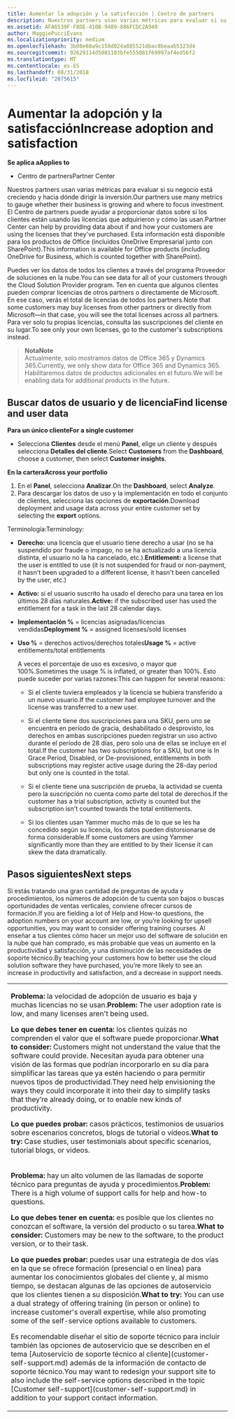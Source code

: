 ```yaml
---
title: Aumentar la adopción y la satisfacción | Centro de partners
description: Nuestros partners usan varias métricas para evaluar si su negocio está creciendo y hacia dónde dirigir la inversión. El Centro de partners puede ayudar a proporcionar datos sobre si los clientes están usando las licencias que adquirieron y cómo las usan.
ms.assetid: AFA6539F-F8DE-410B-9409-886FCDC2A940
author: MaggiePucciEvans
ms.localizationpriority: medium
ms.openlocfilehash: 3b08e68a9c158d024a885521dbac8beaab5323d4
ms.sourcegitcommit: 92629114d5081103bfe555081f69997af4ed56f2
ms.translationtype: MT
ms.contentlocale: es-ES
ms.lasthandoff: 08/31/2018
ms.locfileid: "2875615"
---
```

# <a name="increase-adoption-and-satisfaction"></a><span data-ttu-id="8cc16-104">Aumentar la adopción y la satisfacción</span><span class="sxs-lookup"><span data-stu-id="8cc16-104">Increase adoption and satisfaction</span></span>

**<span data-ttu-id="8cc16-105">Se aplica a</span><span class="sxs-lookup"><span data-stu-id="8cc16-105">Applies to</span></span>**

-  <span data-ttu-id="8cc16-106">Centro de partners</span><span class="sxs-lookup"><span data-stu-id="8cc16-106">Partner Center</span></span>

<span data-ttu-id="8cc16-107">Nuestros partners usan varias métricas para evaluar si su negocio está creciendo y hacia dónde dirigir la inversión.</span><span class="sxs-lookup"><span data-stu-id="8cc16-107">Our partners use many metrics to gauge whether their business is growing and where to focus investment.</span></span> <span data-ttu-id="8cc16-108">El Centro de partners puede ayudar a proporcionar datos sobre si los clientes están usando las licencias que adquirieron y cómo las usan.</span><span class="sxs-lookup"><span data-stu-id="8cc16-108">Partner Center can help by providing data about if and how your customers are using the licenses that they've purchased.</span></span> <span data-ttu-id="8cc16-109">Esta información está disponible para los productos de Office (incluidos OneDrive Empresarial junto con SharePoint).</span><span class="sxs-lookup"><span data-stu-id="8cc16-109">This information is available for Office products (including OneDrive for Business, which is counted together with SharePoint).</span></span>

<span data-ttu-id="8cc16-110">Puedes ver los datos de todos los clientes a través del programa Proveedor de soluciones en la nube.</span><span class="sxs-lookup"><span data-stu-id="8cc16-110">You can see data for all of your customers through the Cloud Solution Provider program.</span></span> <span data-ttu-id="8cc16-111">Ten en cuenta que algunos clientes pueden comprar licencias de otros partners o directamente de Microsoft. En ese caso, verás el total de licencias de todos los partners.</span><span class="sxs-lookup"><span data-stu-id="8cc16-111">Note that some customers may buy licenses from other partners or directly from Microsoft—in that case, you will see the total licenses across all partners.</span></span> <span data-ttu-id="8cc16-112">Para ver solo tu propias licencias, consulta las suscripciones del cliente en su lugar.</span><span class="sxs-lookup"><span data-stu-id="8cc16-112">To see only your own licenses, go to the customer's subscriptions instead.</span></span>

>**<span data-ttu-id="8cc16-113">Nota</span><span class="sxs-lookup"><span data-stu-id="8cc16-113">Note</span></span>**<br> <span data-ttu-id="8cc16-114">Actualmente, solo mostramos datos de Office 365 y Dynamics 365.</span><span class="sxs-lookup"><span data-stu-id="8cc16-114">Currently, we only show data for Office 365 and Dynamics 365.</span></span> <span data-ttu-id="8cc16-115">Habilitaremos datos de productos adicionales en el futuro.</span><span class="sxs-lookup"><span data-stu-id="8cc16-115">We will be enabling data for additional products in the future.</span></span>

## <a name="find-license-and-user-data"></a><span data-ttu-id="8cc16-116">Buscar datos de usuario y de licencia</span><span class="sxs-lookup"><span data-stu-id="8cc16-116">Find license and user data</span></span>


**<span data-ttu-id="8cc16-117">Para un único cliente</span><span class="sxs-lookup"><span data-stu-id="8cc16-117">For a single customer</span></span>**

-   <span data-ttu-id="8cc16-118">Selecciona **Clientes** desde el menú **Panel**, elige un cliente y después selecciona **Detalles del cliente**.</span><span class="sxs-lookup"><span data-stu-id="8cc16-118">Select **Customers** from the **Dashboard**, choose a customer, then select **Customer insights**.</span></span>

**<span data-ttu-id="8cc16-119">En la cartera</span><span class="sxs-lookup"><span data-stu-id="8cc16-119">Across your portfolio</span></span>**

1.  <span data-ttu-id="8cc16-120">En el **Panel**, selecciona **Analizar**.</span><span class="sxs-lookup"><span data-stu-id="8cc16-120">On the **Dashboard**, select **Analyze**.</span></span>
2.  <span data-ttu-id="8cc16-121">Para descargar los datos de uso y la implementación en todo el conjunto de clientes, selecciona las opciones de **exportación**.</span><span class="sxs-lookup"><span data-stu-id="8cc16-121">Download deployment and usage data across your entire customer set by selecting the **export** options.</span></span>

<span data-ttu-id="8cc16-122">Terminología:</span><span class="sxs-lookup"><span data-stu-id="8cc16-122">Terminology:</span></span>

-   <span data-ttu-id="8cc16-123">**Derecho:** una licencia que el usuario tiene derecho a usar (no se ha suspendido por fraude o impago, no se ha actualizado a una licencia distinta, el usuario no la ha cancelado, etc.).</span><span class="sxs-lookup"><span data-stu-id="8cc16-123">**Entitlement:** a license that the user is entitled to use (it is not suspended for fraud or non-payment, it hasn't been upgraded to a different license, it hasn't been cancelled by the user, etc.)</span></span>

-   <span data-ttu-id="8cc16-124">**Activo:** si el usuario suscrito ha usado el derecho para una tarea en los últimos 28 días naturales.</span><span class="sxs-lookup"><span data-stu-id="8cc16-124">**Active:** if the subscribed user has used the entitlement for a task in the last 28 calendar days.</span></span>

-   <span data-ttu-id="8cc16-125">**Implementación %** = licencias asignadas/licencias vendidas</span><span class="sxs-lookup"><span data-stu-id="8cc16-125">**Deployment %** = assigned licenses/sold licenses</span></span>

-   <span data-ttu-id="8cc16-126">**Uso %** = derechos activos/derechos totales</span><span class="sxs-lookup"><span data-stu-id="8cc16-126">**Usage %** = active entitlements/total entitlements</span></span>

    <span data-ttu-id="8cc16-127">A veces el porcentaje de uso es excesivo, o mayor que 100%.</span><span class="sxs-lookup"><span data-stu-id="8cc16-127">Sometimes the usage % is inflated, or greater than 100%.</span></span> <span data-ttu-id="8cc16-128">Esto puede suceder por varias razones:</span><span class="sxs-lookup"><span data-stu-id="8cc16-128">This can happen for several reasons:</span></span>

    -   <span data-ttu-id="8cc16-129">Si el cliente tuviera empleados y la licencia se hubiera transferido a un nuevo usuario.</span><span class="sxs-lookup"><span data-stu-id="8cc16-129">If the customer had employee turnover and the license was transferred to a new user.</span></span>

    -   <span data-ttu-id="8cc16-130">Si el cliente tiene dos suscripciones para una SKU, pero uno se encuentra en período de gracia, deshabilitado o desprovisto, los derechos en ambas suscripciones pueden registrar un uso activo durante el período de 28 días, pero solo una de ellas se incluye en el total.</span><span class="sxs-lookup"><span data-stu-id="8cc16-130">If the customer has two subscriptions for a SKU, but one is In Grace Period, Disabled, or De-provisioned, entitlements in both subscriptions may register active usage during the 28-day period but only one is counted in the total.</span></span>

    -   <span data-ttu-id="8cc16-131">Si el cliente tiene una suscripción de prueba, la actividad se cuenta pero la suscripción no cuenta como parte del total de derechos.</span><span class="sxs-lookup"><span data-stu-id="8cc16-131">If the customer has a trial subscription, activity is counted but the subscription isn't counted towards the total entitlements.</span></span>

    -   <span data-ttu-id="8cc16-132">Si los clientes usan Yammer mucho más de lo que se les ha concedido según su licencia, los datos pueden distorsionarse de forma considerable.</span><span class="sxs-lookup"><span data-stu-id="8cc16-132">If some customers are using Yammer significantly more than they are entitled to by their license it can skew the data dramatically.</span></span>

## <a name="next-steps"></a><span data-ttu-id="8cc16-133">Pasos siguientes</span><span class="sxs-lookup"><span data-stu-id="8cc16-133">Next steps</span></span>


<span data-ttu-id="8cc16-134">Si estás tratando una gran cantidad de preguntas de ayuda y procedimientos, los números de adopción de tu cuenta son bajos o buscas oportunidades de ventas verticales, conviene ofrecer cursos de formación.</span><span class="sxs-lookup"><span data-stu-id="8cc16-134">If you are fielding a lot of Help and How-to questions, the adoption numbers on your account are low, or you’re looking for upsell opportunities, you may want to consider offering training courses.</span></span> <span data-ttu-id="8cc16-135">Al enseñar a tus clientes cómo hacer un mejor uso del software de solución en la nube que han comprado, es más probable que veas un aumento en la productividad y satisfacción, y una disminución de las necesidades de soporte técnico.</span><span class="sxs-lookup"><span data-stu-id="8cc16-135">By teaching your customers how to better use the cloud solution software they have purchased, you’re more likely to see an increase in productivity and satisfaction, and a decrease in support needs.</span></span>

<table>
<colgroup>
<col width="100%" />
</colgroup>
<tbody>
<tr class="odd">
<td><p><span data-ttu-id="8cc16-136"><strong>Problema:</strong> la velocidad de adopción de usuario es baja y muchas licencias no se usan.</span><span class="sxs-lookup"><span data-stu-id="8cc16-136"><strong>Problem:</strong> The user adoption rate is low, and many licenses aren't being used.</span></span></p>
<p><span data-ttu-id="8cc16-137"><strong>Lo que debes tener en cuenta:</strong> los clientes quizás no comprenden el valor que el software puede proporcionar.</span><span class="sxs-lookup"><span data-stu-id="8cc16-137"><strong>What to consider:</strong> Customers might not understand the value that the software could provide.</span></span> <span data-ttu-id="8cc16-138">Necesitan ayuda para obtener una visión de las formas que podrían incorporarlo en su día para simplificar las tareas que ya estén haciendo o para permitir nuevos tipos de productividad.</span><span class="sxs-lookup"><span data-stu-id="8cc16-138">They need help envisioning the ways they could incorporate it into their day to simplify tasks that they’re already doing, or to enable new kinds of productivity.</span></span></p>
<p><span data-ttu-id="8cc16-139"><strong>Lo que puedes probar:</strong> casos prácticos, testimonios de usuarios sobre escenarios concretos, blogs de tutorial o vídeos.</span><span class="sxs-lookup"><span data-stu-id="8cc16-139"><strong>What to try:</strong> Case studies, user testimonials about specific scenarios, tutorial blogs, or videos.</span></span></p></td>
</tr>
<tr class="even">
<td><p><span data-ttu-id="8cc16-140"><strong>Problema:</strong> hay un alto volumen de las llamadas de soporte técnico para preguntas de ayuda y procedimientos.</span><span class="sxs-lookup"><span data-stu-id="8cc16-140"><strong>Problem:</strong> There is a high volume of support calls for help and how-to questions.</span></span></p>
<p><span data-ttu-id="8cc16-141"><strong>Lo que debes tener en cuenta:</strong> es posible que los clientes no conozcan el software, la versión del producto o su tarea.</span><span class="sxs-lookup"><span data-stu-id="8cc16-141"><strong>What to consider:</strong> Customers may be new to the software, to the product version, or to their task.</span></span></p>
<p><span data-ttu-id="8cc16-142"><strong>Lo que puedes probar:</strong> puedes usar una estrategia de dos vías en la que se ofrece formación (presencial o en línea) para aumentar los conocimientos globales del cliente y, al mismo tiempo, se destacan algunas de las opciones de autoservicio que los clientes tienen a su disposición.</span><span class="sxs-lookup"><span data-stu-id="8cc16-142"><strong>What to try:</strong> You can use a dual strategy of offering training (in person or online) to increase customer's overall expertise, while also promoting some of the self-service options available to customers.</span></span></p>
<p><span data-ttu-id="8cc16-143">Es recomendable diseñar el sitio de soporte técnico para incluir también las opciones de autoservicio que se describen en el tema [Autoservicio de soporte técnico al cliente](customer-self-support.md) además de la información de contacto de soporte técnico.</span><span class="sxs-lookup"><span data-stu-id="8cc16-143">You may want to redesign your support site to also include the self-service options described in the topic [Customer self-support](customer-self-support.md) in addition to your support contact information.</span></span></p></td>
</tr>
</tbody>
</table>

 

 

 



